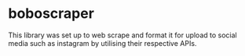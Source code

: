 # boboscraper
This library was set up to web scrape and format it for upload to social media such as instagram by utilising their respective APIs.
